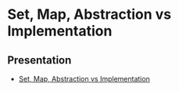 # Set, Map, Abstraction vs Implementation

## Presentation
+ [Set, Map, Abstraction vs Implementation](https://docs.google.com/presentation/d/1ZHhSi_J1MUOBqv-DELG8Jt5aSUjsPiiTGXEp9vgHNaM/)
